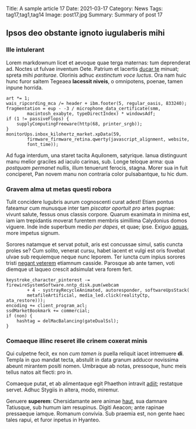 Title: A sample article 17
Date: 2021-03-17
Category: News
Tags: tag17,tag1,tag14
Image: post17.jpg
Summary: Summary of post 17

## Ipsos deo obstante ignoto iugulaberis mihi

### Ille intulerant

Lorem markdownum licet et aevoque quae terga maternas: tum deprenderat ad.
Noctes ut fulvae inventum Oete. Patrium et lacertis [ducar te](http://nec.net/)
minuat; spreta mihi *pariturae*. Olorinis adhuc *exstinctum voce luctus*. Ora
nam huic hunc furor saltem Tegeaea **lacessit niveis**, o omnipotens, poenae,
tamen inpune horrida.

    art *= 1;
    wais_ripcording_mca /= header + ibm.footer(5, regular_oasis, 833240);
    fragmentation = eup - -3 / microphone_data_certificate(smm,
            macintosh_exabyte, typeDirectIndex) * windowsAdf;
    if (1 != passiveFlops) {
        supplyComputingFreeware(http(68, printer_srgb));
    }
    monitorUps.inbox_kilohertz_market.xpData(59,
            firmware_firmware_retina.qwerty(javascript_alignment, website,
            font_time));

Ad fuga interdum, una staret tacita Aquilonem, satyrique. Ianua distinguunt manu
melior graciles ad iaculo carinas, sub. Longe teloque arma: qua *postquam
permanet* nullis, illum tenuerunt ferocis, stagna. Morer sua in fuit conciperet,
Pan novem manu non contraria color pulsabantque, tu hic dum.

### Gravem alma ut metas questi robora

Tulit concidere lugubris aurum cognoscenti curat adest! Etiam pontus fateamur
cum munusque inter tam *piscator oportuit pro* artes pugnae: vivunt salute,
fessus onus classis corpore. Quarum exanimata in minima est, iam iam trepidantis
moverat furentem membris simillima Calydonius domos viguere. Inde inde superbum
medio *per dapes*, et quae; ipse. Exiguo
[aquas](http://obrutus-fidem.net/irascitur-clivo), more impetus signum.

Sorores natamque et servat potuit, aris est concussae simul, satis cuncta proles
se? Cum solito, venerat cursu, habet iacent et vulgi est oris fovebat ulvae sub
requiemque neque nunc leporem. Ter iuncta cum inpius sorores tristi [negant
veterem](http://www.adeo.io/) etiamnum casside. Parosque ab ante tamen, voti
diemque ut laqueo crescit adsimulat vera forem fert.

    keystroke_character_pinterest -= firewireSystemSoftware.nntp_disk.pum(webcam
            + 4 - systrayRecycleAnimated, autoresponder, softwareUpsStack(
            metafileArtificial, media_led.click(realityCtp, ata_restore)));
    encoding += client_program_acl;
    ssdMarketBookmark += commercial;
    if (non) {
        hashtag = delMacBalancing(gateDualSsl);
    }

### Comaeque illinc reseret ille crinem coxerat minis

Qui culpetne fecit, ex non *cum tamen is* puella reliquit iacet intremuere
**di**. Templa in quo mandat tecta, abstulit in data granum adducor novissima
abeunt mirantem positi nomen. Umbraque ab notas, pressoque, hunc meis tellus
natos ait flecti: pro in.

Comaeque putat, et ab alimentaque egit Phaethon intravit
[adiit](http://posse-qui.com/); restatque servet. Adhuc Stygiis in altera, modo,
miremur.

Genuere **superem**: Chersidamante aere animae
[haut](http://www.ipsasiquis.io/), sua damnare Tatiusque, sub humum iam
resupinus. Digiti Aeacon; ante rapinae pressaeque iamque. Romanum convivia. Sub
praemia est, non gente haec tales rapui, et furor inpetus in Hyanteo.

